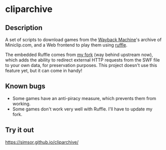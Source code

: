 # cliparchive

## Description

A set of scripts to download games from the [Wayback Machine](https://web.archive.org)'s archive of Miniclip.com, and a Web frontend to play them using [ruffle](https://ruffle.rs/).

The embedded Ruffle comes from [my fork](https://github.com/simsor/ruffle) (way behind upstream now), which adds the ability to redirect external HTTP requests from the SWF file to your own data, for preservation purposes. This project doesn't use this feature yet, but it can come in handy!

## Known bugs

- Some games have an anti-piracy measure, which prevents them from working.
- Some games don't work very well with Ruffle. I'll have to update my fork.

## Try it out

https://simsor.github.io/cliparchive/
